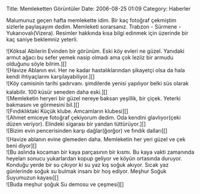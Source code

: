Title: Memleketten Görüntüler
Date: 2006-08-25 01:09
Category: Haberler

Malumunuz geçen hafta memlekette idim. Bir kaç fotoğraf çekmiştim
sizlerle paylaşayım dedim. Memleketi sorarsanız. Trabzon - Sürmene -
Yukarıovalı(Vizera). Resimler hakkında kısa bilgi edinmek için üzerinde
bir kaç saniye beklemniz yeterli. <!--more-->

<div class="ResimKapsul">
![Köksal Abilerin Evinden bir görünüm. Eski köy evleri ne güzel.
Yanıdaki armut ağacı bu sefer yemek nasip olmadı ama çok leziiz bir
armudu olduğunu söyle bilrim.][]

</div>
<div class="ResimKapsul">
![Havize Ablanın evi. Her ne kadar hastalıklarından şikayetçi olsa da hala kendi ihtiyaçlarını karşılayabiliyor.][]

</div>
<div class="ResimKapsul">
![Köy camisinin tarihi şadırvanı. şimdilerde yenisi yapılıyor belki süs olarak kalabilir. 100 küsür seneden daha eski.][]

</div>
<div class="ResimKapsul">
![Memleketin heryeri bir güzel nereye baksan yeşillik, bir çiçek. Yeterki bakmasını ve görmesini bil.][]

</div>
<div class="ResimKapsul">
![Fındıklıktaki Küçük klube. Amcamların klubesi][]

</div>
<div class="ResimKapsul">
![Ahmet emiceye fotoğraf çekiyorum dedim. Oda kendini glavlıyor(çeki düzen veriyor). Elindeki sigarası bir yandan tüttürüyor.][]

</div>
<div class="ResimKapsul">
![Bizim evin pencerisinden karşı dağlar(ğorğor) ve fındık dalları][]

</div>
<div class="ResimKapsul">
![Havize ablanın evine glemeden daha. Memleketin her yeri güzel ve çek beni diyor][]

</div>
<div class="ResimKapsul">
![Bu aslında kocaman bir kaya parçasının bir kısmı. Bu kaya vakti
zamanında heyelan sonucu yukarlardan kopup geliyor ve köyün ortasında
duruyor. Konduğu yerde bir su çıkıyor ki su yaz kış soğuk akıyor. Sıcak
yaz günlerinde soğuk su bulmak insanı bir hoş ediyor. Meşhur Soğuk
Suyumuzun kayası][]

</div>
<div class="ResimKapsul">
![Buda meşhur şoğuk Su demosu ve çeşmesi][]

</div>
<div style="clear:left;">
</div>
</p>

  [Köksal Abilerin Evinden bir görünüm. Eski köy evleri ne güzel.
  Yanıdaki armut ağacı bu sefer yemek nasip olmadı ama çok leziiz bir
  armudu olduğunu söyle bilrim.]: /images/koy_01.jpg
  [Havize Ablanın evi. Her ne kadar hastalıklarından şikayetçi olsa da   hala kendi ihtiyaçlarını karşılayabiliyor.]: /images/koy_02.jpg
  [Köy camisinin tarihi şadırvanı. şimdilerde yenisi yapılıyor belki   süs olarak kalabilir. 100 küsür seneden daha eski.]: /images/koy_03.jpg
  [Memleketin heryeri bir güzel nereye baksan yeşillik, bir çiçek.   Yeterki bakmasını ve görmesini bil.]: /images/koy_04.jpg
  [Fındıklıktaki Küçük klube. Amcamların klubesi]: /images/koy_05.jpg
  [Ahmet emiceye fotoğraf çekiyorum dedim. Oda kendini glavlıyor(çeki   düzen veriyor). Elindeki sigarası bir yandan tüttürüyor.]: /images/koy_06.jpg
  [Bizim evin pencerisinden karşı dağlar(ğorğor) ve fındık dalları]: /images/koy_07.jpg
  [Havize ablanın evine glemeden daha. Memleketin her yeri güzel ve çek   beni diyor]: /images/koy_08.jpg
  [Bu aslında kocaman bir kaya parçasının bir kısmı. Bu kaya vakti
  zamanında heyelan sonucu yukarlardan kopup geliyor ve köyün ortasında
  duruyor. Konduğu yerde bir su çıkıyor ki su yaz kış soğuk akıyor.
  Sıcak yaz günlerinde soğuk su bulmak insanı bir hoş ediyor. Meşhur
  Soğuk Suyumuzun kayası]: /images/koy_09.jpg
  [Buda meşhur şoğuk Su demosu ve çeşmesi]: /images/koy_10.jpg
